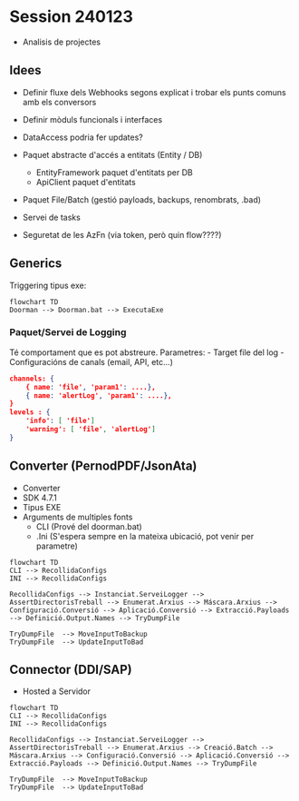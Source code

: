 # Session 240123

- Analisis de projectes

## Idees

- Definir fluxe dels Webhooks segons explicat i trobar els punts comuns amb els conversors
- Definir mòduls funcionals i interfaces

- DataAccess podria fer updates?

- Paquet abstracte d'accés a entitats (Entity / DB)
  - EntityFramework paquet d'entitats per DB
  - ApiClient paquet d'entitats
- Paquet File/Batch (gestió payloads, backups, renombrats, .bad)

- Servei de tasks

- Seguretat de les AzFn (via token, però quin flow????)

## Generics

Triggering tipus exe:

```mermaid
flowchart TD
Doorman --> Doorman.bat --> ExecutaExe
```

### Paquet/Servei de Logging

Té comportament que es pot abstreure.
Parametres: - Target file del log - Configuracións de canals (email, API, etc...)

```json
channels: {
    { name: 'file', 'param1': ....},
    { name: 'alertLog', 'param1': ....},
}
levels : {
    'info': [ 'file']
    'warning': [ 'file', 'alertLog']
}
```

## Converter (PernodPDF/JsonAta)

- Converter
- SDK 4.7.1
- Tipus EXE
- Arguments de multiples fonts
  - CLI (Prové del doorman.bat)
  - .Ini (S'espera sempre en la mateixa ubicació, pot venir per parametre)

```mermaid
flowchart TD
CLI --> RecollidaConfigs
INI --> RecollidaConfigs

RecollidaConfigs --> Instanciat.ServeiLogger --> AssertDirectorisTreball --> Enumerat.Arxius --> Máscara.Arxius --> Configuració.Conversió --> Aplicació.Conversió --> Extracció.Payloads --> Definició.Output.Names --> TryDumpFile

TryDumpFile  --> MoveInputToBackup
TryDumpFile  --> UpdateInputToBad

```

## Connector (DDI/SAP)

- Hosted a Servidor

```mermaid
flowchart TD
CLI --> RecollidaConfigs
INI --> RecollidaConfigs

RecollidaConfigs --> Instanciat.ServeiLogger --> AssertDirectorisTreball --> Enumerat.Arxius --> Creació.Batch --> Máscara.Arxius --> Configuració.Conversió --> Aplicació.Conversió --> Extracció.Payloads --> Definició.Output.Names --> TryDumpFile

TryDumpFile  --> MoveInputToBackup
TryDumpFile  --> UpdateInputToBad

```
